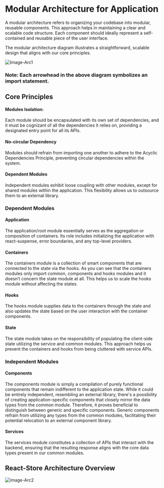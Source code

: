 
# Modular Architecture for Application

A modular architecture refers to organizing your codebase into modular, reusable components. This approach helps in maintaining a clear and scalable code structure. Each component should ideally represent a self-contained and reusable piece of the user interface.

The modular architecture diagram illustrates a straightforward, scalable design that aligns with our core principles.

![Image-Arc1](https://github.com/paghar/Frontend-Architecture-Principle/assets/66066475/587102da-0c75-451d-afe7-cb735fc322b8)

### Note: Each arrowhead in the above diagram symbolizes an import statement.

## Core Principles

#### Modules Isolation:
Each module should be encapsulated with its own set of dependencies, and it  must be cognizant of all the dependencies it relies on, providing a designated entry point for all its APIs.

#### No-circular Dependency
Modules should refrain from importing one another to adhere to the Acyclic 	Dependencies Principle, preventing circular dependencies within the system.

#### Dependent Modules
Independent modules exhibit loose coupling with other modules, except for shared modules within the application. This flexibility allows us to outsource them to an external library.

### Dependent Modules

#### Application

The application/root module essentially serves as the aggregation or composition of containers. Its role includes initializing the application with react-suspense, error boundaries, and any top-level providers.

#### Containers

The containers module is a collection of smart components that are connected to the state via the hooks. As you can see that the containers modules only import common, components and hooks modules and it doesn’t concern the state module at all. This helps us to scale the hooks module without affecting the states.

#### Hooks

The hooks module supplies data to the containers through the state and also updates the state based on the user interaction with the container components.

#### State

The state module takes on the responsibility of populating the client-side state utilizing the service and common modules. This approach helps us prevent the containers and hooks from being cluttered with service APIs.


### Independent Modules

#### Components

The components module is simply a compilation of purely functional components that remain indifferent to the application state. While it could be entirely independent, resembling an external library, there's a possibility of creating application-specific components that closely mirror the data types from the common module. Therefore, it proves beneficial to distinguish between generic and specific components. Generic components refrain from utilizing any types from the common modules, facilitating their potential relocation to an external component library.

#### Services

The services module constitutes a collection of APIs that interact with the backend, ensuring that the resulting response aligns with the core data types present in our common modules.


## React-Store Architecture Overview

![image-Arc2](https://github.com/paghar/Frontend-Architecture-Principle/assets/66066475/e2c9b3a2-f651-418d-a678-c82d4cb4c32a)


